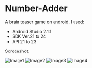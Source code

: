 # Number-Adder
A brain teaser game on android.
I used:

<ul>
  <li>Android Studio 2.1.1</li>
  <li>SDK Ver.21 to 24</li>
  <li>API 21 to 23</li>
</ul>
<p>Screenshot:</p>
<img src="https://cloud.githubusercontent.com/assets/19563826/17493253/7dc4111c-5d7d-11e6-88f0-9e3779701f21.PNG" alt="Image1" />
<img src="https://cloud.githubusercontent.com/assets/19563826/17493118/f16be8b6-5d7c-11e6-8818-620592dce548.PNG" alt="Image2" />
<img src="https://cloud.githubusercontent.com/assets/19563826/17493119/f16c981a-5d7c-11e6-9986-f0ca95d1f79c.PNG" alt="Image3" />
<img src="https://cloud.githubusercontent.com/assets/19563826/17463346/ae7c465e-5c91-11e6-836e-ea506fcb212a.PNG" alt="Image4" />


